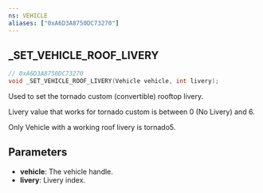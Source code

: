 ```yaml
---
ns: VEHICLE
aliases: ["0xA6D3A8750DC73270"]
---
```

## _SET_VEHICLE_ROOF_LIVERY

```c
// 0xA6D3A8750DC73270
void _SET_VEHICLE_ROOF_LIVERY(Vehicle vehicle, int livery);
```

Used to set the tornado custom (convertible) rooftop livery.

Livery value that works for tornado custom is between 0 (No Livery) and 6.

Only Vehicle with a working roof livery is tornado5.


## Parameters
* **vehicle**: The vehicle handle.
* **livery**: Livery index.

